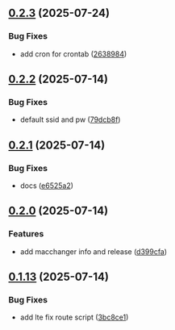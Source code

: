 ## [0.2.3](https://github.com/l4rm4nd/NAC-RPi4/compare/v0.2.2...v0.2.3) (2025-07-24)


### Bug Fixes

* add cron for crontab ([2638984](https://github.com/l4rm4nd/NAC-RPi4/commit/2638984fa451155803955ff84a777b07985c32ce))

## [0.2.2](https://github.com/l4rm4nd/NAC-RPi4/compare/v0.2.1...v0.2.2) (2025-07-14)


### Bug Fixes

* default ssid and pw ([79dcb8f](https://github.com/l4rm4nd/NAC-RPi4/commit/79dcb8fa7a0d08c8247cce535d2c72e9f8b720a8))

## [0.2.1](https://github.com/l4rm4nd/NAC-RPi4/compare/v0.2.0...v0.2.1) (2025-07-14)


### Bug Fixes

* docs ([e6525a2](https://github.com/l4rm4nd/NAC-RPi4/commit/e6525a23a1f006d94e099e12f9a9cdf3ef727369))

## [0.2.0](https://github.com/l4rm4nd/NAC-RPi4/compare/v0.1.13...v0.2.0) (2025-07-14)


### Features

* add macchanger info and release ([d399cfa](https://github.com/l4rm4nd/NAC-RPi4/commit/d399cfa18f23948ddd01027e67e5985ae4d20a74))

## [0.1.13](https://github.com/l4rm4nd/NAC-RPi4/compare/v0.1.12...v0.1.13) (2025-07-14)


### Bug Fixes

* add lte fix route script ([3bc8ce1](https://github.com/l4rm4nd/NAC-RPi4/commit/3bc8ce13306ef2b3fbe9d8d802e41b82cb1d84e6))

